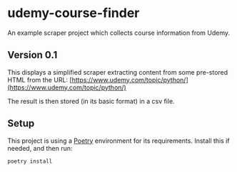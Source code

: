 # udemy-course-finder

An example scraper project which collects course information from Udemy.

## Version 0.1

This displays a simplified scraper extracting content from some pre-stored HTML from the URL:
[https://www.udemy.com/topic/python/](https://www.udemy.com/topic/python/)

The result is then stored (in its basic format) in a csv file.

## Setup

This project is using a [Poetry](https://python-poetry.org/) environment for its requirements. 
Install this if needed, and then run:
```commandline
poetry install
```
